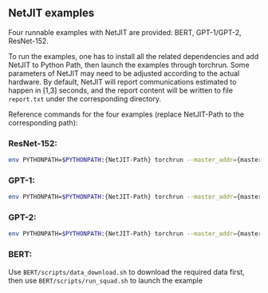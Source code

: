 ## NetJIT examples

Four runnable examples with NetJIT are provided: BERT, GPT-1/GPT-2, ResNet-152.

To run the examples, one has to install all the related dependencies and add NetJIT to Python Path, then launch the examples through torchrun. Some parameters of NetJIT may need to be adjusted according to the actual hardware. By default, NetJIT will report communications estimated to happen in [1,3] seconds, and the report content will be written to file `report.txt` under the corresponding directory.

Reference commands for the four examples (replace NetJIT-Path to the corresponding path):

### ResNet-152:
```bash
env PYTHONPATH=$PYTHONPATH:{NetJIT-Path} torchrun --master_addr={master_addr} --master_port={master_port} --nproc_per_node=1 --nnodes={nodes} --node_rank={rank} resnet152/main.py --backend=nccl --use_syn --batch_size=32 --num_epochs={num_epochs} --arch=resnet152
```

### GPT-1:
```bash
env PYTHONPATH=$PYTHONPATH:{NetJIT-Path} torchrun --master_addr={master_addr} --master_port={master_port} --nproc_per_node=1 --nnodes={nodes} --node_rank={rank} mingpt/gpt1.py
```

### GPT-2:
```bash
env PYTHONPATH=$PYTHONPATH:{NetJIT-Path} torchrun --master_addr={master_addr} --master_port={master_port} --nproc_per_node=1 --nnodes={nodes} --node_rank={rank} mingpt/gpt2.py
```

### BERT:

Use `BERT/scripts/data_download.sh` to download the required data first, then use `BERT/scripts/run_squad.sh` to launch the example